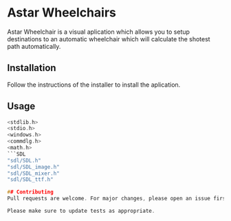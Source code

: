 # Astar Wheelchairs

Astar Wheelchair is a visual aplication which allows you to setup destinations to an automatic wheelchair which will
calculate the shotest path automatically.

## Installation

Follow the instructions of the installer to install the aplication.


## Usage

```C
<stdlib.h>
<stdio.h>
<windows.h>
<commdlg.h>
<math.h>
```SDL
"sdl/SDL.h"
"sdl/SDL_image.h"
"sdl/SDL_mixer.h"
"sdl/SDL_ttf.h"

## Contributing
Pull requests are welcome. For major changes, please open an issue first to discuss what you would like to change.

Please make sure to update tests as appropriate.